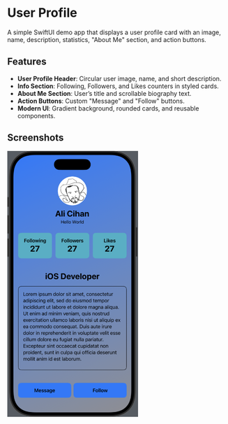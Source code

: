 # User Profile

A simple SwiftUI demo app that displays a user profile card with an image, name, description, statistics, "About Me" section, and action buttons.

## Features

- **User Profile Header**: Circular user image, name, and short description.  
- **Info Section**: Following, Followers, and Likes counters in styled cards.  
- **About Me Section**: User’s title and scrollable biography text.  
- **Action Buttons**: Custom "Message" and "Follow" buttons.  
- **Modern UI**: Gradient background, rounded cards, and reusable components.


## Screenshots

<img src="screenshot.png" alt="UserCard Screenshot" width="300"/>
